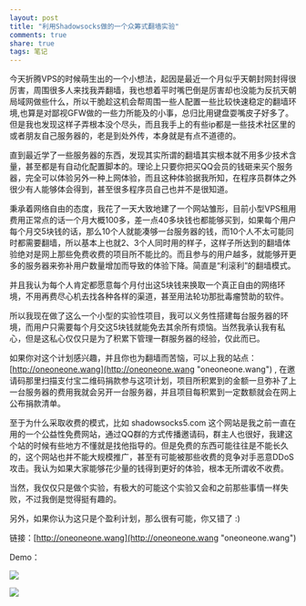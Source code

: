 ```yaml
---
layout: post
title: "利用Shadowsocks做的一个众筹式翻墙实验" 
comments: true
share: true
tags: 笔记
---
```



今天折腾VPS的时候萌生出的一个小想法，起因是最近一个月似乎天朝封网封得很厉害，周围很多人来找我弄翻墙，我也想着平时嘴巴倒是厉害却也没能为反抗天朝局域网做些什么，所以干脆趁这机会帮周围一些人配置一些比较快速稳定的翻墙环境,也算是对鄙视GFW做的一些力所能及的小事，总归比用键盘耍嘴皮子好多了。但是我也发现这样子弄根本没个尽头，而且我手上的有些ip都是一些技术社区里的或者朋友自己服务器的，老是到处外传，本身就是有点不道德的。

直到最近学了一些服务器的东西，发现其实所谓的翻墙其实根本就不用多少技术含量，甚至都是有自动化配置脚本的。理论上只要你把买QQ会员的钱砸来买个服务器，完全可以体验另外一种上网体验，而且这种体验据我所知，在程序员群体之外很少有人能够体会得到，甚至很多程序员自己也并不是很知道。

秉承着网络自由的态度，我花了一天大致地建了一个网站雏形，目前小型VPS租用费用正常点的话一个月大概100多，差一点40多块钱也都能够买到，如果每个用户每个月交5块钱的话，那么10个人就能凑够一台服务器的钱，而10个人不太可能同时都需要翻墙，所以基本上也就2、3个人同时用的样子，这样子所达到的翻墙体验绝对是网上那些免费收费的项目所不能比的。而且参与的用户越多，就能够开更多的服务器来弥补用户数量增加而导致的体验下降。简直是“利滚利”的翻墙模式。

并且我认为每个人肯定都愿意每个月付出这5块钱来换取一个真正自由的网络环境，不用再费尽心机去找各种各样的渠道，甚至用法轮功那批毒瘤赞助的软件。

所以我现在做了这么一个小型的实验性项目，我可以义务性搭建每台服务器的环境，而用户只需要每个月交这5块钱就能免去其余所有烦恼。当然我承认我有私心，但是这私心仅仅只是为了积累下管理一群服务器的经验，仅此而已。

如果你对这个计划感兴趣，并且你也为翻墙而苦恼，可以上我的站点：[http://oneoneone.wang](http://oneoneone.wang "oneoneone.wang") , 在邀请码那里扫描支付宝二维码捐款参与这项计划，项目所积累到的金额一旦弥补了上一台服务器的费用我就会另开一台服务器，并且项目每积累到一定数额就会在网上公布捐款清单。

至于为什么采取收费的模式，比如 shadowsocks5.com 这个网站是我之前一直在用的一个公益性免费网站，通过QQ群的方式传播邀请码，群主人也很好，我建这个站的时候有些地方不懂就是找他指导的。但是免费的东西可能往往是不能长久的，这个网站也并不能大规模推广，甚至有可能被那些收费的竞争对手恶意DDoS攻击。我认为如果大家能够花少量的钱得到更好的体验，根本无所谓收不收费。

当然，我仅仅只是做个实验，有极大的可能这个实验又会和之前那些事情一样失败，不过我倒是觉得挺有趣的。

另外，如果你认为这只是个盈利计划，那么很有可能，你又错了 :) 


链接：[http://oneoneone.wang](http://oneoneone.wang "oneoneone.wang")


Demo：


![](http://ww1.sinaimg.cn/mw690/708485bfgw1esb2ncpgaxj20na0howgb.jpg)

![](http://ww4.sinaimg.cn/mw690/708485bfgw1esb2ndt84qj20ex0g7my5.jpg)




